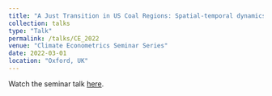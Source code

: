 ```yaml
---
title: "A Just Transition in US Coal Regions: Spatial-temporal dynamics of employment shocks in coal counties"
collection: talks
type: "Talk"
permalink: /talks/CE_2022
venue: "Climate Econometrics Seminar Series"
date: 2022-03-01
location: "Oxford, UK"
---
```


Watch the seminar talk [here](https://www.climateeconometrics.org/ce-seminar-series-2022-2023/).
